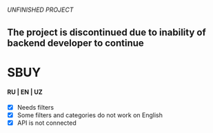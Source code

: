 ###### UNFINISHED PROJECT
## The project is discontinued due to inability of backend developer to continue
# SBUY
#### RU | EN | UZ

- [x] Needs filters
- [x] Some filters and categories do not work on English
- [x] API is not connected

